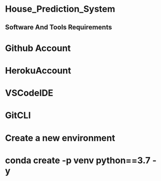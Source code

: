# House_Prediction_System

##  Software And Tools Requirements

 # Github Account
# HerokuAccount
# VSCodeIDE
# GitCLI
# Create a new environment

# conda create -p venv python==3.7 -y